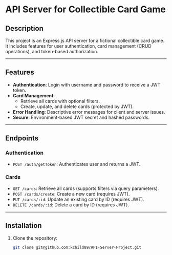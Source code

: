 # **API Server for Collectible Card Game**

## **Description**

This project is an Express.js API server for a fictional collectible card game. It includes features for user authentication, card management (CRUD operations), and token-based authorization.

---

## **Features**

- **Authentication**: Login with username and password to receive a JWT token.
- **Card Management**:
  - Retrieve all cards with optional filters.
  - Create, update, and delete cards (protected by JWT).
- **Error Handling**: Descriptive error messages for client and server issues.
- **Secure**: Environment-based JWT secret and hashed passwords.

---

## **Endpoints**

### **Authentication**

- `POST /auth/getToken`: Authenticates user and returns a JWT.

### **Cards**

- `GET /cards`: Retrieve all cards (supports filters via query parameters).
- `POST /cards/create`: Create a new card (requires JWT).
- `PUT /cards/:id`: Update an existing card by ID (requires JWT).
- `DELETE /cards/:id`: Delete a card by ID (requires JWT).

---

## **Installation**

1. Clone the repository:
   ```bash
   git clone git@github.com:kchild89/API-Server-Project.git
   ```
